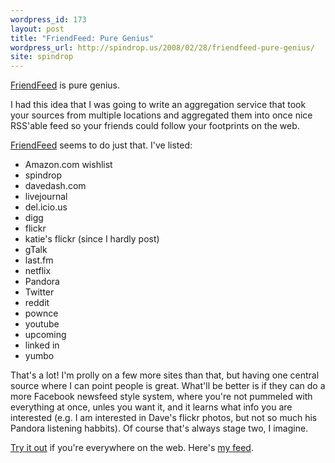 ```yaml
---
wordpress_id: 173
layout: post
title: "FriendFeed: Pure Genius"
wordpress_url: http://spindrop.us/2008/02/28/friendfeed-pure-genius/
site: spindrop
---
```

[FriendFeed][f] is pure genius.

I had this idea that I was going to write an aggregation service that took your sources from multiple locations and aggregated them into once nice RSS'able feed so your friends could follow your footprints on the web.

[FriendFeed][f] seems to do just that.  I've listed:

* Amazon.com wishlist
* spindrop
* davedash.com
* livejournal
* del.icio.us
* digg
* flickr
* katie's flickr (since I hardly post)
* gTalk
* last.fm
* netflix
* Pandora
* Twitter
* reddit
* pownce
* youtube
* upcoming
* linked in
* yumbo

That's a lot!  I'm prolly on a few more sites than that, but having one central source where I can point people is great.  What'll be better is if they can do a more Facebook newsfeed style system, where you're not pummeled with everything at once, unles you want it, and it learns what info you are interested (e.g. I am interested in Dave's flickr photos, but not so much his Pandora listening habbits).  Of course that's always stage two, I imagine.

[Try it out][f] if you're everywhere on the web.  Here's [my feed](http://friendfeed.com/davedash).

[f]: http://friendfeed.com/
